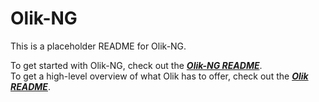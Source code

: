 # Olik-NG

This is a placeholder README for Olik-NG.

To get started with Olik-NG, check out the [***Olik-NG README***](https://github.com/Memeplexx/olik/blob/master/docs/readme-ng.md).  
To get a high-level overview of what Olik has to offer, check out the [***Olik README***](https://github.com/Memeplexx/olik/blob/master/readme.md).
